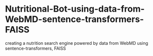 # Nutritional-Bot-using-data-from-WebMD-sentence-transformers-FAISS
creating a nutrition search engine powered by data from WebMD using sentence-transformers, FAISS
